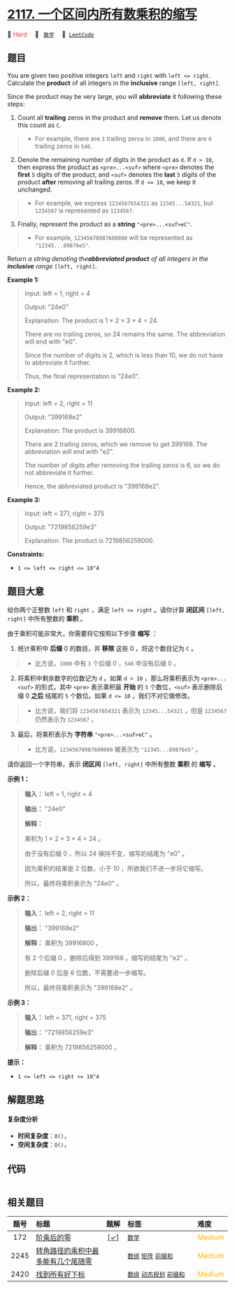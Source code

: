 # [2117. 一个区间内所有数乘积的缩写](https://leetcode.com/problems/abbreviating-the-product-of-a-range)

🔴 <font color=#ff334b>Hard</font>&emsp; 🔖&ensp; [`数学`](/leetcode/outline/tag/math.md)&emsp; 🔗&ensp;[`LeetCode`](https://leetcode.com/problems/abbreviating-the-product-of-a-range)


## 题目

You are given two positive integers `left` and `right` with `left <= right`.
Calculate the **product** of all integers in the **inclusive** range `[left,
right]`.

Since the product may be very large, you will **abbreviate** it following
these steps:

  1. Count all **trailing** zeros in the product and **remove** them. Let us denote this count as `C`. 
> 
>  * For example, there are `3` trailing zeros in `1000`, and there are `0` trailing zeros in `546`.
  2. Denote the remaining number of digits in the product as `d`. If `d > 10`, then express the product as `<pre>...<suf>` where `<pre>` denotes the **first** `5` digits of the product, and `<suf>` denotes the **last** `5` digits of the product **after** removing all trailing zeros. If `d <= 10`, we keep it unchanged. 
> 
>  * For example, we express `1234567654321` as `12345...54321`, but `1234567` is represented as `1234567`.
  3. Finally, represent the product as a **string** `"<pre>...<suf>eC"`. 
> 
>  * For example, `12345678987600000` will be represented as `"12345...89876e5"`.

Return _a string denoting the**abbreviated product** of all integers in the
**inclusive** range_ `[left, right]`.



**Example 1:**

> Input: left = 1, right = 4
> 
> Output: "24e0"
> 
> Explanation: The product is 1 × 2 × 3 × 4 = 24.
> 
> There are no trailing zeros, so 24 remains the same. The abbreviation will end with "e0".
> 
> Since the number of digits is 2, which is less than 10, we do not have to abbreviate it further.
> 
> Thus, the final representation is "24e0".

**Example 2:**

> Input: left = 2, right = 11
> 
> Output: "399168e2"
> 
> Explanation: The product is 39916800.
> 
> There are 2 trailing zeros, which we remove to get 399168. The abbreviation will end with "e2".
> 
> The number of digits after removing the trailing zeros is 6, so we do not abbreviate it further.
> 
> Hence, the abbreviated product is "399168e2".

**Example 3:**

> Input: left = 371, right = 375
> 
> Output: "7219856259e3"
> 
> Explanation: The product is 7219856259000.

**Constraints:**

  * `1 <= left <= right <= 10^4`


## 题目大意

给你两个正整数 `left` 和 `right` ，满足 `left <= right` 。请你计算 **闭区间**  `[left, right]`
中所有整数的 **乘积**  。

由于乘积可能非常大，你需要将它按照以下步骤 **缩写**  ：

  1. 统计乘积中 **后缀** 0 的数目，并 **移除** 这些 0 ，将这个数目记为 `C` 。 
> 
>  * 比方说，`1000` 中有 `3` 个后缀 0 ，`546` 中没有后缀 0 。
  2. 将乘积中剩余数字的位数记为 `d` 。如果 `d > 10` ，那么将乘积表示为 `<pre>...<suf>` 的形式，其中 `<pre>` 表示乘积最 **开始**  的 `5` 个数位，`<suf>` 表示删除后缀 0 **之后**  结尾的 `5` 个数位。如果 `d <= 10` ，我们不对它做修改。 
> 
>  * 比方说，我们将 `1234567654321` 表示为 `12345...54321` ，但是 `1234567` 仍然表示为 `1234567` 。
  3. 最后，将乘积表示为 **字符串**  `"<pre>...<suf>eC"` 。 
> 
>  * 比方说，`12345678987600000` 被表示为 `"12345...89876e5"` 。

请你返回一个字符串，表示 **闭区间**  `[left, right]` 中所有整数 **乘积**  的 **缩写**  。



**示例 1：**

> 
> 
> 
> 
> 
> **输入：** left = 1, right = 4
> 
> **输出：** "24e0"
> 
> **解释：**
> 
> 乘积为 1 × 2 × 3 × 4 = 24 。
> 
> 由于没有后缀 0 ，所以 24 保持不变，缩写的结尾为 "e0" 。
> 
> 因为乘积的结果是 2 位数，小于 10 ，所欲我们不进一步将它缩写。
> 
> 所以，最终将乘积表示为 "24e0" 。
> 
> 

**示例 2：**

> 
> 
> 
> 
> 
> **输入：** left = 2, right = 11
> 
> **输出：** "399168e2"
> 
> **解释：** 乘积为 39916800 。
> 
> 有 2 个后缀 0 ，删除后得到 399168 。缩写的结尾为 "e2" 。 
> 
> 删除后缀 0 后是 6 位数，不需要进一步缩写。 
> 
> 所以，最终将乘积表示为 "399168e2" 。
> 
> 

**示例 3：**

> 
> 
> 
> 
> 
> **输入：** left = 371, right = 375
> 
> **输出：** "7219856259e3"
> 
> **解释：** 乘积为 7219856259000 。
> 
> 



**提示：**

  * `1 <= left <= right <= 10^4`


## 解题思路

#### 复杂度分析

- **时间复杂度**：`O()`，
- **空间复杂度**：`O()`，

## 代码

```javascript

```

## 相关题目

<!-- prettier-ignore -->
| 题号 | 标题 | 题解 | 标签 | 难度 |
| :------: | :------ | :------: | :------ | :------ |
| 172 | [阶乘后的零](https://leetcode.com/problems/factorial-trailing-zeroes) | [[✓]](https://2xiao.github.io/leetcode-js/leetcode/problem/0172) |  [`数学`](/leetcode/outline/tag/math.md) | <font color=#ffb800>Medium</font> |
| 2245 | [转角路径的乘积中最多能有几个尾随零](https://leetcode.com/problems/maximum-trailing-zeros-in-a-cornered-path) |  |  [`数组`](/leetcode/outline/tag/array.md) [`矩阵`](/leetcode/outline/tag/matrix.md) [`前缀和`](/leetcode/outline/tag/prefix-sum.md) | <font color=#ffb800>Medium</font> |
| 2420 | [找到所有好下标](https://leetcode.com/problems/find-all-good-indices) |  |  [`数组`](/leetcode/outline/tag/array.md) [`动态规划`](/leetcode/outline/tag/dynamic-programming.md) [`前缀和`](/leetcode/outline/tag/prefix-sum.md) | <font color=#ffb800>Medium</font> |

<style>
.blue {
    background-color: #096dd9;
    padding: 0.25rem 0.5rem;
    margin: 0;
    font-size: 0.85em;
    border-radius: 3px;
    color: white;
    font-weight: 500;
}
table th:first-of-type { width: 10%; }
table th:nth-of-type(2) { width: 35%; }
table th:nth-of-type(3) { width: 10%; }
table th:nth-of-type(4) { width: 35%; }
table th:nth-of-type(5) { width: 10%; }
</style>
